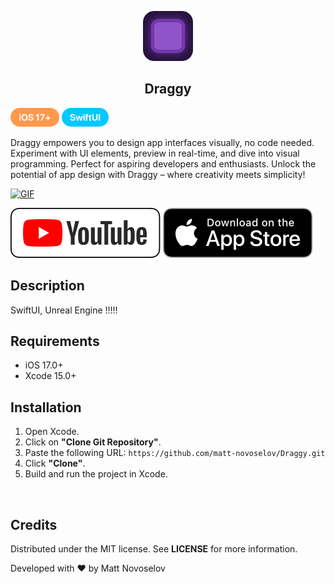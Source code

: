<p align="center">
  <img src="https://github.com/matt-novoselov/Draggy/blob/b4de259a7d66424a2bf5b8419be98a82b5b74b09/DraggyIconRounded.png" alt="Logo" width="80" height="80">
  <h2 align="center">
    Draggy
  </h2>
</p>

<img src="https://github.com/matt-novoselov/matt-novoselov/blob/fa4553c1e2ba92cb77bf1d11d272d0c1ad5de138/Files/ios17.svg" alt="SwiftUI" style="height: 30px"> <img src="https://github.com/matt-novoselov/matt-novoselov/blob/fa4553c1e2ba92cb77bf1d11d272d0c1ad5de138/Files/SwiftUI.svg" alt="SwiftUI" style="height: 30px">

Draggy empowers you to design app interfaces visually, no code needed. Experiment with UI elements, preview in real-time, and dive into visual programming. Perfect for aspiring developers and enthusiasts. Unlock the potential of app design with Draggy – where creativity meets simplicity!

<a href="https://youtu.be/lFWM_Fcr1gM" target="_blank">
  <img src="https://github.com/matt-novoselov/SwiftNode/blob/aa63f1831325d69ec2bd49442a82655f0993fc76/poster.png" alt="GIF">
</a>

[![](https://github.com/matt-novoselov/matt-novoselov/blob/34555effedede5dd5aa24ae675218d989e976cf6/Files/YouTube_Badge.svg)](https://youtu.be/lFWM_Fcr1gM)
[![](https://github.com/matt-novoselov/matt-novoselov/blob/6386e5860d859930957588548cf1f968774ffc7e/Files/Download_on_the_App_Store_Badge_US-UK_RGB_blk_092917.svg)](https://apps.apple.com/app/draggy/id6499097419)

## Description
SwiftUI, Unreal Engine !!!!!

## Requirements
- iOS 17.0+
- Xcode 15.0+

## Installation
1. Open Xcode.
2. Click on **"Clone Git Repository"**.
3. Paste the following URL: `https://github.com/matt-novoselov/Draggy.git`
4. Click **"Clone"**.
5. Build and run the project in Xcode.

<br>

## Credits
Distributed under the MIT license. See **LICENSE** for more information.

Developed with ❤️ by Matt Novoselov
